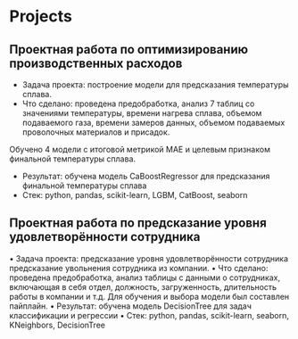 # Projects
## Проектная работа по оптимизированию производственных расходов
* Задача проекта: построение модели для предсказания температуры сплава. 
* Что сделано: проведена предобработка, анализ 7 таблиц со значениями 
температуры, времени нагрева сплава, объемом подаваемого газа, времени 
замеров данных, объемом подаваемых проволочных материалов и присадок. 

Обучено 4 модели с итоговой метрикой MAE и целевым признаком финальной 
температуры сплава.
* Результат: обучена модель CaBoostRegressor для предсказания финальной 
температуры сплава
* Стек: python, pandas, scikit-learn, LGBM, CatBoost, seaborn 

## Проектная работа по предсказание уровня удовлетворённости сотрудника
• Задача проекта: предсказание уровня удовлетворённости сотрудника\
предсказание увольнения сотрудника из компании. 
• Что сделано: проведена предобработка, анализ таблицы с данными о 
сотрудниках, включающая в себя отдел, должность, загруженность, 
длительность работы в компании и т.д. Для обучения и выбора модели был 
составлен пайплайн.
• Результат: обучена модель DecisionTree для задач классификации и регрессии
• Стек: python, pandas, scikit-learn, seaborn, KNeighbors, DecisionTree
